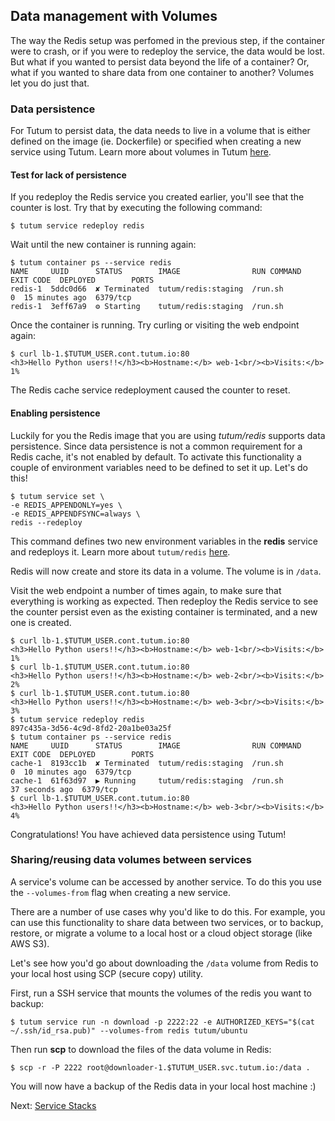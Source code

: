 ## Data management with Volumes

The way the Redis setup was perfomed in the previous step, if the container were to crash, or if you were to redeploy the service, the data would be lost. But what if you wanted to persist data beyond the life of a container? Or, what if you wanted to share data from one container to another? Volumes let you do just that.

### Data persistence 

For Tutum to persist data, the data needs to live in a volume that is either defined on the image (ie. Dockerfile) or specified when creating a new service using Tutum. Learn more about volumes in Tutum [here](https://support.tutum.co/support/solutions/articles/5000520731-volumes).  

#### Test for lack of persistence

If you redeploy the Redis service you created earlier, you'll see that the counter is lost. Try that by executing the following command:

``` 
$ tutum service redeploy redis
```

Wait until the new container is running again:

```
$ tutum container ps --service redis
NAME     UUID      STATUS        IMAGE                RUN COMMAND      EXIT CODE  DEPLOYED        PORTS
redis-1  5ddc0d66  ✘ Terminated  tutum/redis:staging  /run.sh                  0  15 minutes ago  6379/tcp
redis-1  3eff67a9  ⚙ Starting    tutum/redis:staging  /run.sh
```

Once the container is running. Try curling or visiting the web endpoint again: 

    $ curl lb-1.$TUTUM_USER.cont.tutum.io:80
    <h3>Hello Python users!!</h3><b>Hostname:</b> web-1<br/><b>Visits:</b> 1%

The Redis cache service redeployment caused the counter to reset. 

#### Enabling persistence

Luckily for you the Redis image that you are using *tutum/redis* supports data persistence. Since data persistence is not a common requirement for a Redis cache, it's not enabled by default. To activate this functionality a couple of environment variables need to be defined to set it up. Let's do this!

```
$ tutum service set \
-e REDIS_APPENDONLY=yes \
-e REDIS_APPENDFSYNC=always \
redis --redeploy
```
This command defines two new environment variables in the **redis** service and redeploys it. Learn more about `tutum/redis` [here](https://github.com/tutumcloud/tutum-docker-redis). 

Redis will now create and store its data in a volume. The volume is in `/data`. 

Visit the web endpoint a number of times again, to make sure that everything is working as expected. Then redeploy the Redis service to see the counter persist even as the existing container is terminated, and a new one is created. 

    $ curl lb-1.$TUTUM_USER.cont.tutum.io:80
    <h3>Hello Python users!!</h3><b>Hostname:</b> web-1<br/><b>Visits:</b> 1%
    $ curl lb-1.$TUTUM_USER.cont.tutum.io:80
    <h3>Hello Python users!!</h3><b>Hostname:</b> web-2<br/><b>Visits:</b> 2%
    $ curl lb-1.$TUTUM_USER.cont.tutum.io:80
    <h3>Hello Python users!!</h3><b>Hostname:</b> web-3<br/><b>Visits:</b> 3%  
    $ tutum service redeploy redis
    897c435a-3d56-4c9d-8fd2-20a1be03a25f
    $ tutum container ps --service redis
    NAME     UUID      STATUS        IMAGE                RUN COMMAND      EXIT CODE  DEPLOYED        PORTS
    cache-1  8193cc1b  ✘ Terminated  tutum/redis:staging  /run.sh                  0  10 minutes ago  6379/tcp
    cache-1  61f63d97  ▶ Running     tutum/redis:staging  /run.sh                     37 seconds ago  6379/tcp
    $ curl lb-1.$TUTUM_USER.cont.tutum.io:80
    <h3>Hello Python users!!</h3><b>Hostname:</b> web-3<br/><b>Visits:</b> 4%  
    
Congratulations! You have achieved data persistence using Tutum!

### Sharing/reusing data volumes between services

A service's volume can be accessed by another service. To do this you use the `--volumes-from` flag when creating a new service. 

There are a number of use cases why you'd like to do this. For example, you can use this functionality to share data between two services, or to backup, restore, or migrate a volume to a local host or a cloud object storage (like AWS S3). 

Let's see how you'd go about downloading the `/data` volume from Redis to your local host using SCP (secure copy) utility.

First, run a SSH service that mounts the volumes of the redis you want to backup:

```
$ tutum service run -n download -p 2222:22 -e AUTHORIZED_KEYS="$(cat ~/.ssh/id_rsa.pub)" --volumes-from redis tutum/ubuntu
``` 

Then run **scp** to download the files of the data volume in Redis:

```
$ scp -r -P 2222 root@downloader-1.$TUTUM_USER.svc.tutum.io:/data .
```

You will now have a backup of the Redis data in your local host machine :)


Next: [Service Stacks](https://support.tutum.co/support/solutions/articles/5000539711)